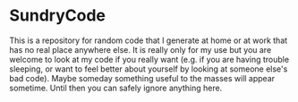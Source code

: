 # SundryCode
This is a repository for random code that I generate at home or at work that has no real place anywhere else.  It is really only for my use but you are welcome to look at my code if you really want (e.g. if you are having trouble sleeping, or want to feel better about yourself by looking at someone else's bad code).  Maybe someday something useful to the masses will appear sometime.  Until then you can safely ignore anything here.
